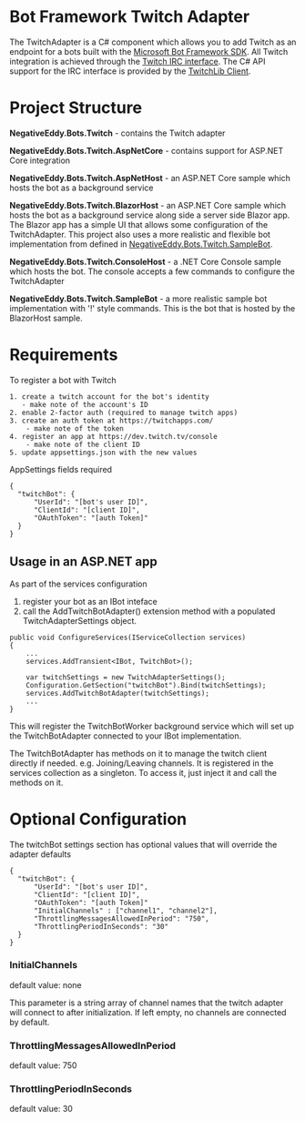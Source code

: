 # Bot Framework Twitch Adapter

The TwitchAdapter is a C# component which allows you to add Twitch as an endpoint for a bots built with the [Microsoft Bot Framework SDK](https://github.com/Microsoft/botframework-sdk). 
All Twitch integration is achieved through the [Twitch IRC interface](https://dev.twitch.tv/docs/irc). The C# API support for the IRC interface is provided by the [TwitchLib Client](https://github.com/TwitchLib).

# Project Structure
**NegativeEddy.Bots.Twitch** - contains the Twitch adapter

**NegativeEddy.Bots.Twitch.AspNetCore** - contains support for ASP.NET Core integration

**NegativeEddy.Bots.Twitch.AspNetHost** - an ASP.NET Core sample which hosts the bot as a background service

**NegativeEddy.Bots.Twitch.BlazorHost** - an ASP.NET Core sample which hosts the bot as a background service along side a server side Blazor app. The Blazor app has a simple UI that allows some configuration of the TwitchAdapter. This project also uses a more realistic and flexible bot implementation from defined in [NegativeEddy.Bots.Twitch.SampleBot](NegativeEddy.Bots.Twitch.SampleBot).

**NegativeEddy.Bots.Twitch.ConsoleHost** - a .NET Core Console sample which hosts the bot. The console accepts a few commands to configure the TwitchAdapter

**NegativeEddy.Bots.Twitch.SampleBot** - a more realistic sample bot implementation with '!' style commands. This is the bot that is hosted by the BlazorHost sample.

# Requirements
To register a bot with Twitch

    1. create a twitch account for the bot's identity
       - make note of the account's ID
    2. enable 2-factor auth (required to manage twitch apps)
    3. create an auth token at https://twitchapps.com/
        - make note of the token
    4. register an app at https://dev.twitch.tv/console
        - make note of the client ID
    5. update appsettings.json with the new values

AppSettings fields required
``` 
{
  "twitchBot": {
      "UserId": "[bot's user ID]",
      "ClientId": "[client ID]",
      "OAuthToken": "[auth Token]"
  }
}
```

## Usage in an ASP.NET app
As part of the services configuration
 1. register your bot as an IBot inteface 
 2. call the AddTwitchBotAdapter() extension method with a populated TwitchAdapterSettings object.
 
```
public void ConfigureServices(IServiceCollection services)
{
    ...
    services.AddTransient<IBot, TwitchBot>(); 
 
    var twitchSettings = new TwitchAdapterSettings();
    Configuration.GetSection("twitchBot").Bind(twitchSettings);
    services.AddTwitchBotAdapter(twitchSettings);
    ...
}
```

This will register the TwitchBotWorker background service which will set up the TwitchBotAdapter connected to your IBot implementation.

The TwitchBotAdapter has methods on it to manage the twitch client directly if needed. e.g. Joining/Leaving channels. It is registered in the services collection as a singleton. To access it, just inject it and call the methods on it.

# Optional Configuration
The twitchBot settings section has optional values that will override the adapter defaults
```
{
  "twitchBot": {
      "UserId": "[bot's user ID]",
      "ClientId": "[client ID]",
      "OAuthToken": "[auth Token]"
      "InitialChannels" : ["channel1", "channel2"],
      "ThrottlingMessagesAllowedInPeriod": "750",
      "ThrottlingPeriodInSeconds": "30"
  }
}
```
### InitialChannels
default value: none

This parameter is a string array of channel names that the twitch adapter will connect to after initialization. If left empty, no channels are connected by default.
### ThrottlingMessagesAllowedInPeriod 
default value: 750
### ThrottlingPeriodInSeconds
default value: 30
